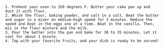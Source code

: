     1. Preheat your oven to 350 degrees F. Butter your cake pan up and dust it with flour. 
    2. Whisk the flour, baking powder, and salt in a salt. Beat the butter and sugar in a mixer on medium-high speed for 3 minutes. Reduce the speed and beat in the eggs one at a time. Beat in the vanilla. Then, mix in the flour mixture and the milk. 
    3. Pour the batter into the pan and bake for 30 to 35 minutes. Let it cool for about 1 minute. 
    4. Top with your favorite fruits, and your dish is ready to be served!